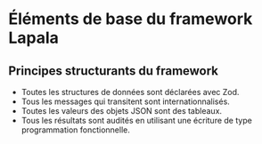 # Éléments de base du framework Lapala
## Principes structurants du framework
* Toutes les structures de données sont déclarées avec Zod.
* Tous les messages qui transitent sont internationnalisés.
* Toutes les valeurs des objets JSON sont des tableaux.
* Tous les résultats sont audités en utilisant une écriture de type programmation fonctionnelle.